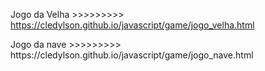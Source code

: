 Jogo da Velha >>>>>>>>> https://cledylson.github.io/javascript/game/jogo_velha.html

<p>Jogo da nave >>>>>>>>> https://cledylson.github.io/javascript/game/jogo_nave.html</p>
